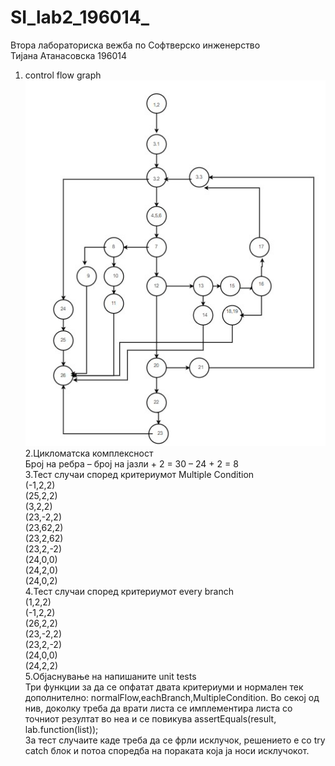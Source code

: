 # SI_lab2_196014_
Втора лабораториска вежба по Софтверско инженерство\
Тијана Атанасовска 196014
1. control flow graph\
![Screenshot](diagram_final.jpg)\
2.Цикломатска комплексност\
Број на ребра – број на јазли + 2 = 30 – 24 + 2 = 8 \
3.Тест случаи според критериумот Multiple Condition\
(-1,2,2)\
(25,2,2)\
(3,2,2)\
(23,-2,2)\
(23,62,2)\
(23,2,62)\
(23,2,-2)\
(24,0,0)\
(24,2,0)\
(24,0,2)\
4.Тест случаи според критериумот every branch\
(1,2,2)\
(-1,2,2)\
(26,2,2)\
(23,-2,2)\
(23,2,-2)\
(24,0,0)\
(24,2,2)\
5.Објаснување на напишаните unit tests\
Три функции за да се опфатат двата критериуми и нормален тек дополнително: normalFlow,eachBranch,MultipleCondition. Во секој од нив, доколку треба да врати листа се имплементира  листа со точниот резултат во неа и се повикува assertEquals(result, lab.function(list));\
За тест случаите каде треба да се фрли исклучок, решението е со try catch блок и потоа споредба на пораката која ја носи исклучокот.


